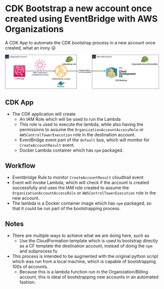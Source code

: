 # CDK Bootstrap a new account once created using EventBridge with AWS Organizations
A CDK App to automate the CDK bootstrap process in a new account once created, what an irony :stuck_out_tongue:

![Automated CDK BootStrapping](./AutomatedBootStrapping.png)

## CDK App
* The CDK application will create
    * An IAM Role which will be used to run the Lambda
	* This role is used to execute the lambda, while also having the permissions to assume the `OrganizationAccountAccessRole` or `AWSControlTowerExecution` role in the destination account.
	* EventBridge event part of the `default` bus, which will monitor for `CreateAccountResult` event.
	* Docker Lambda container which has `npm` packaged.

## Workflow
* Eventbridge Rule to monitor `CreateAccountResult` cloudtrail event
* Event will invoke Lambda, which will check if the account is created successfully and uses the IAM role created to assume the `OrganizationAccountAccessRole` or `AWSControlTowerExecution` role in the new account.
* The lambda is a Docker container image which has `npm` packaged, so that it could be run part of the bootstrapping process.

## Notes
* There are multiple ways to achieve what we are doing here, such as 
    * Use the CloudFormation template which is used to bootstrap directly as a CF template the destination account, instead of doing the `npm` and subprocess fu
* This process is intended to be augmented with the original python script which was run from a local machine, which is capable of bootstrapping 100s of accounts.
    * Because this is a lambda function run in the Organization/Billing account, this is ideal of bootstrapping new accounts in an automated fashion.
